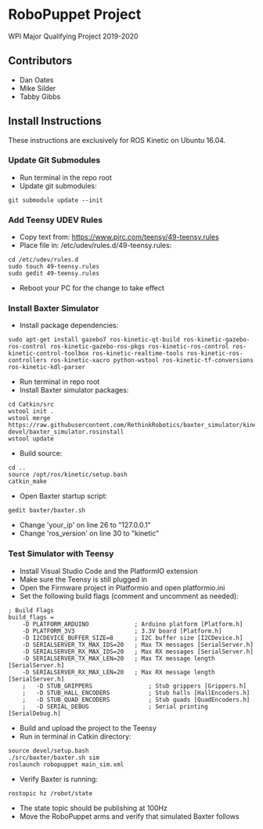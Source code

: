 # RoboPuppet Project
WPI Major Qualifying Project 2019-2020

## Contributors
- Dan Oates
- Mike Silder
- Tabby Gibbs

## Install Instructions
These instructions are exclusively for ROS Kinetic on Ubuntu 16.04.

### Update Git Submodules
- Run terminal in the repo root
- Update git submodules:
```
git submodule update --init
```

### Add Teensy UDEV Rules
- Copy text from: https://www.pjrc.com/teensy/49-teensy.rules
- Place file in: /etc/udev/rules.d/49-teensy.rules:
```
cd /etc/udev/rules.d
sudo touch 49-teensy.rules
sudo gedit 49-teensy.rules
```
- Reboot your PC for the change to take effect

### Install Baxter Simulator
- Install package dependencies:
```
sudo apt-get install gazebo7 ros-kinetic-qt-build ros-kinetic-gazebo-ros-control ros-kinetic-gazebo-ros-pkgs ros-kinetic-ros-control ros-kinetic-control-toolbox ros-kinetic-realtime-tools ros-kinetic-ros-controllers ros-kinetic-xacro python-wstool ros-kinetic-tf-conversions ros-kinetic-kdl-parser
```
- Run terminal in repo root
- Install Baxter simulator packages:
```
cd Catkin/src
wstool init .
wstool merge https://raw.githubusercontent.com/RethinkRobotics/baxter_simulator/kinetic-devel/baxter_simulator.rosinstall
wstool update
```
- Build source:
```
cd ..
source /opt/ros/kinetic/setup.bash
catkin_make
```
- Open Baxter startup script:
```
gedit baxter/baxter.sh
```
- Change 'your_ip' on line 26 to "127.0.0.1"
- Change 'ros_version' on line 30 to "kinetic"

### Test Simulator with Teensy
- Install Visual Studio Code and the PlatformIO extension
- Make sure the Teensy is still plugged in
- Open the Firmware project in Platformio and open platformio.ini
- Set the following build flags (comment and uncomment as needed):
```
; Build Flags
build_flags =
	-D PLATFORM_ARDUINO				; Arduino platform [Platform.h]
	-D PLATFORM_3V3					; 3.3V board [Platform.h]
	-D I2CDEVICE_BUFFER_SIZE=8		; I2C buffer size [I2CDevice.h]
	-D SERIALSERVER_TX_MAX_IDS=20	; Max TX messages [SerialServer.h]
	-D SERIALSERVER_RX_MAX_IDS=20	; Max RX messages [SerialServer.h]
	-D SERIALSERVER_TX_MAX_LEN=20	; Max TX message length [SerialServer.h]
	-D SERIALSERVER_RX_MAX_LEN=20	; Max RX message length [SerialServer.h]
	;	-D STUB_GRIPPERS				; Stub grippers [Grippers.h]
	;	-D STUB_HALL_ENCODERS			; Stub halls [HallEncoders.h]
	;	-D STUB_QUAD_ENCODERS			; Stub quads [QuadEncoders.h]
	;	-D SERIAL_DEBUG					; Serial printing [SerialDebug.h]
```
- Build and upload the project to the Teensy
- Run in terminal in Catkin directory:
```
source devel/setup.bash
./src/baxter/baxter.sh sim
roslaunch robopuppet main_sim.xml
```
- Verify Baxter is running:
```
rostopic hz /robot/state
```
- The state topic should be publishing at 100Hz
- Move the RoboPuppet arms and verify that simulated Baxter follows
